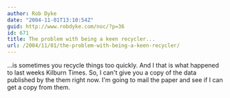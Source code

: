 ```yaml
---
author: Rob Dyke
date: "2004-11-01T13:10:54Z"
guid: http://www.robdyke.com/noc/?p=36
id: 671
title: The problem with being a keen recycler...
url: /2004/11/01/the-problem-with-being-a-keen-recycler/
---
```

...is sometimes you recycle things too quickly. And I that is what happened to last weeks Kilburn Times. So, I can't give you a copy of the data published by the them right now. I'm going to mail the paper and see if I can get a copy from them.